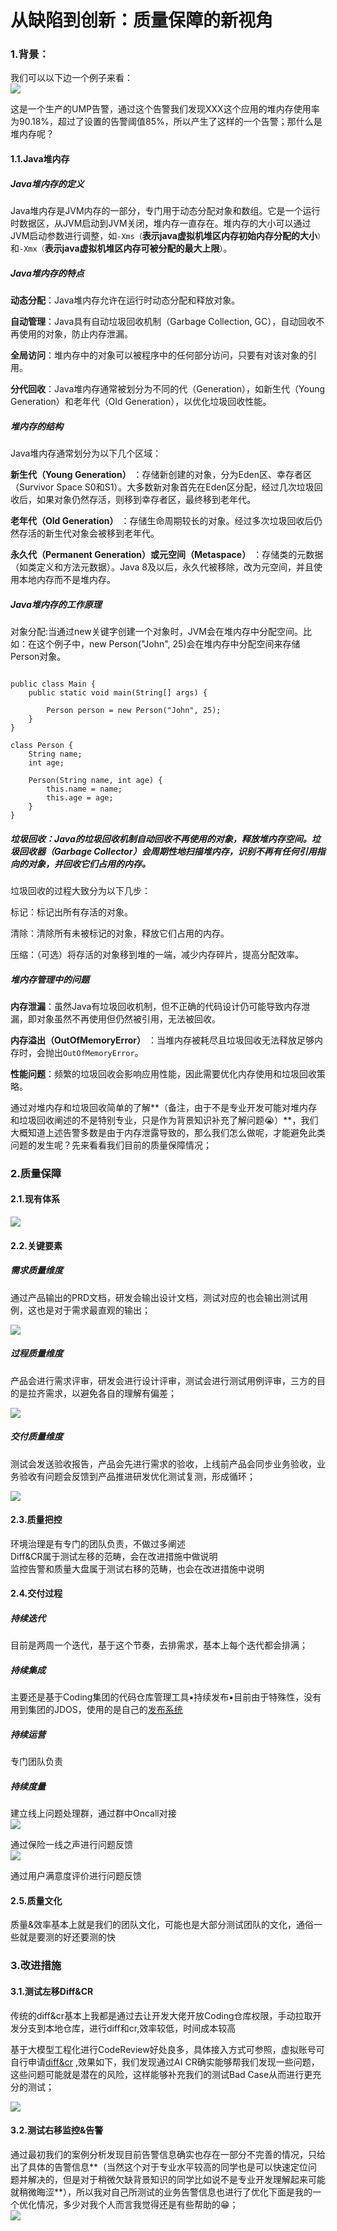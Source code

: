# 从缺陷到创新：质量保障的新视角
### 1.背景：

我们可以以下边一个例子来看：  
![](https://p3-juejin.byteimg.com/tos-cn-i-k3u1fbpfcp/cae1a733c4dd4bffb3d888e0196b7eae~tplv-k3u1fbpfcp-jj-mark:3024:0:0:0:q75.awebp#?w=855&h=383&s=57595&e=png&b=fcfcfc)
  
这是一个生产的UMP告警，通过这个告警我们发现XXX这个应用的堆内存使用率为90.18%，超过了设置的告警阈值85%，所以产生了这样的一个告警；那什么是堆内存呢？

#### 1.1.Java堆内存

##### Java堆内存的定义

Java堆内存是JVM内存的一部分，专门用于动态分配对象和数组。它是一个运行时数据区，从JVM启动到JVM关闭，堆内存一直存在。堆内存的大小可以通过JVM启动参数进行调整，如`-Xms（`**表示java虚拟机堆区内存初始内存分配的大小**`）`和`-Xmx（`**表示java虚拟机堆区内存可被分配的最大上限**`）`。

##### Java堆内存的特点

**动态分配**：Java堆内存允许在运行时动态分配和释放对象。

**自动管理**：Java具有自动垃圾回收机制（Garbage Collection, GC），自动回收不再使用的对象，防止内存泄漏。

**全局访问**：堆内存中的对象可以被程序中的任何部分访问，只要有对该对象的引用。

**分代回收**：Java堆内存通常被划分为不同的代（Generation），如新生代（Young Generation）和老年代（Old Generation），以优化垃圾回收性能。

##### 堆内存的结构

Java堆内存通常划分为以下几个区域：

**新生代（Young Generation）** ：存储新创建的对象，分为Eden区、幸存者区（Survivor Space S0和S1）。大多数新对象首先在Eden区分配，经过几次垃圾回收后，如果对象仍然存活，则移到幸存者区，最终移到老年代。

**老年代（Old Generation）** ：存储生命周期较长的对象。经过多次垃圾回收后仍然存活的新生代对象会被移到老年代。

**永久代（Permanent Generation）或元空间（Metaspace）** ：存储类的元数据（如类定义和方法元数据）。Java 8及以后，永久代被移除，改为元空间，并且使用本地内存而不是堆内存。

##### Java堆内存的工作原理

对象分配:当通过new关键字创建一个对象时，JVM会在堆内存中分配空间。比如：在这个例子中，new Person("John", 25)会在堆内存中分配空间来存储Person对象。

```arduino

public class Main {
    public static void main(String[] args) {
        
        Person person = new Person("John", 25);
    }
}

class Person {
    String name;
    int age;
    
    Person(String name, int age) {
        this.name = name;
        this.age = age;
    }
}

```

##### 垃圾回收：Java的垃圾回收机制自动回收不再使用的对象，释放堆内存空间。垃圾回收器（Garbage Collector）会周期性地扫描堆内存，识别不再有任何引用指向的对象，并回收它们占用的内存。

垃圾回收的过程大致分为以下几步：

标记：标记出所有存活的对象。

清除：清除所有未被标记的对象，释放它们占用的内存。

压缩：（可选）将存活的对象移到堆的一端，减少内存碎片，提高分配效率。

##### 堆内存管理中的问题

**内存泄漏**：虽然Java有垃圾回收机制，但不正确的代码设计仍可能导致内存泄漏，即对象虽然不再使用但仍然被引用，无法被回收。

**内存溢出（OutOfMemoryError）** ：当堆内存被耗尽且垃圾回收无法释放足够内存时，会抛出`OutOfMemoryError`。

**性能问题**：频繁的垃圾回收会影响应用性能，因此需要优化内存使用和垃圾回收策略。

通过对堆内存和垃圾回收简单的了解**（备注，由于不是专业开发可能对堆内存和垃圾回收阐述的不是特别专业，只是作为背景知识补充了解问题😭）**，我们大概知道上述告警多数是由于内存泄露导致的，那么我们怎么做呢，才能避免此类问题的发生呢？先来看看我们目前的质量保障情况；

### 2.质量保障

#### 2.1.现有体系

![](https://p3-juejin.byteimg.com/tos-cn-i-k3u1fbpfcp/2c1a39ce437547cfa5af6f2471d9c90f~tplv-k3u1fbpfcp-jj-mark:3024:0:0:0:q75.awebp#?w=1808&h=1369&s=176234&e=png&a=1&b=fefefe)

#### 2.2.关键要素

##### 需求质量维度

通过产品输出的PRD文档，研发会输出设计文档，测试对应的也会输出测试用例，这也是对于需求最直观的输出；

![](https://p3-juejin.byteimg.com/tos-cn-i-k3u1fbpfcp/559d81026eb5497699c4039b44cc571d~tplv-k3u1fbpfcp-jj-mark:3024:0:0:0:q75.awebp#?w=659&h=311&s=27278&e=png&b=fffefe)

##### 过程质量维度

产品会进行需求评审，研发会进行设计评审，测试会进行测试用例评审，三方的目的是拉齐需求，以避免各自的理解有偏差；

![](https://p3-juejin.byteimg.com/tos-cn-i-k3u1fbpfcp/b2b135e4e9a04d7189b3a16e9f629909~tplv-k3u1fbpfcp-jj-mark:3024:0:0:0:q75.awebp#?w=802&h=326&s=29028&e=png&b=ffffff)

##### 交付质量维度

测试会发送验收报告，产品会先进行需求的验收，上线前产品会同步业务验收，业务验收有问题会反馈到产品推进研发优化测试复测，形成循环；

![](https://p3-juejin.byteimg.com/tos-cn-i-k3u1fbpfcp/21f84ddb1f7549f28dbab080a2d5077a~tplv-k3u1fbpfcp-jj-mark:3024:0:0:0:q75.awebp#?w=636&h=286&s=23718&e=png&b=ffffff)

#### 2.3.质量把控

环境治理是有专门的团队负责，不做过多阐述  
Diff&CR属于测试左移的范畴，会在改进措施中做说明  
监控告警和质量大盘属于测试右移的范畴，也会在改进措施中说明

#### 2.4.交付过程

##### 持续迭代

目前是两周一个迭代，基于这个节奏，去排需求，基本上每个迭代都会排满；

##### 持续集成

主要还是基于Coding集团的代码仓库管理工具▪持续发布▪目前由于特殊性，没有用到集团的JDOS，使用的是自己的[发布系统](https://link.juejin.cn/?target=http%3A%2F%2Fxingyun.jd.com%2Fshendeng%2Farticle%2Fdetail%2F%25E5%258F%2591%25E5%25B8%2583%25E7%25B3%25BB%25E7%25BB%259F "http://xingyun.jd.com/shendeng/article/detail/%E5%8F%91%E5%B8%83%E7%B3%BB%E7%BB%9F")

##### 持续运营

专门团队负责

##### 持续度量

建立线上问题处理群，通过群中Oncall对接  
![](https://p3-juejin.byteimg.com/tos-cn-i-k3u1fbpfcp/b7a40c0bddee4980b6bc986de6411365~tplv-k3u1fbpfcp-jj-mark:3024:0:0:0:q75.awebp#?w=369&h=113&s=12223&e=png&b=f2f4f7)
  
通过保险一线之声进行问题反馈  
![](https://p3-juejin.byteimg.com/tos-cn-i-k3u1fbpfcp/49ecb6adc5174970a753cb53da5b6c26~tplv-k3u1fbpfcp-jj-mark:3024:0:0:0:q75.awebp#?w=1889&h=815&s=160876&e=png&b=ffffff)
  
通过用户满意度评价进行问题反馈

#### 2.5.质量文化

质量&效率基本上就是我们的团队文化，可能也是大部分测试团队的文化，通俗一些就是要测的好还要测的快

### 3.改进措施

#### 3.1.测试左移Diff&CR

传统的diff&cr基本上我都是通过去让开发大佬开放Coding仓库权限，手动拉取开发分支到本地仓库，进行diff和cr,效率较低，时间成本较高

基于大模型工程化进行CodeReview好处良多，具体接入方式可参照，虚拟账号可自行申请[diff&cr](https://link.juejin.cn/?target=http%3A%2F%2Fxingyun.jd.com%2Fshendeng%2Farticle%2Fdetail%2Fdiff%26cr "http://xingyun.jd.com/shendeng/article/detail/diff&cr") ,效果如下，我们发现通过AI CR确实能够帮我们发现一些问题，这些问题可能就是潜在的风险，这样能够补充我们的测试Bad Case从而进行更充分的测试；

![](https://p3-juejin.byteimg.com/tos-cn-i-k3u1fbpfcp/857e5c15a44542b294739039385f1382~tplv-k3u1fbpfcp-jj-mark:3024:0:0:0:q75.awebp#?w=1026&h=602&s=77745&e=png&b=fefefe)

#### 3.2.测试右移监控&告警

通过最初我们的案例分析发现目前告警信息确实也存在一部分不完善的情况，只给出了具体的告警信息**（当然这个对于专业水平较高的同学也是可以快速定位问题并解决的，但是对于稍微欠缺背景知识的同学比如说不是专业开发理解起来可能就稍微晦涩**），所以我对自己所测试的业务告警信息也进行了优化下面是我的一个优化情况，多少对我个人而言我觉得还是有些帮助的😁；  
![](https://p3-juejin.byteimg.com/tos-cn-i-k3u1fbpfcp/3fca2aca80b0471ebc67066413630a93~tplv-k3u1fbpfcp-jj-mark:3024:0:0:0:q75.awebp#?w=650&h=629&s=155424&e=png&b=fafafa)

